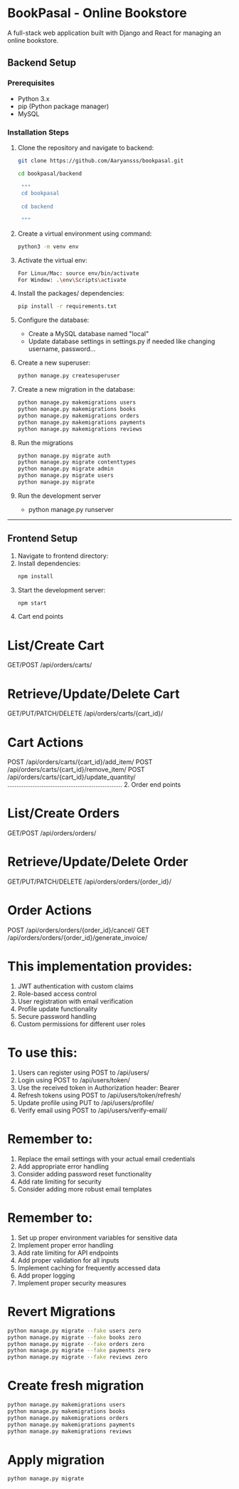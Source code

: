 # BookPasal - Online Bookstore

A full-stack web application built with Django and React for managing an online bookstore.

## Backend Setup

### Prerequisites
- Python 3.x
- pip (Python package manager)
- MySQL

### Installation Steps

1. Clone the repository and navigate to backend:
   ```bash
   git clone https://github.com/Aaryansss/bookpasal.git

   cd bookpasal/backend
    
    """
    cd bookpasal
    
    cd backend
    
    """
2. Create a virtual environment using command:
    ```bash
    python3 -m venv env
3. Activate the virtual env:
    ```bash
    For Linux/Mac: source env/bin/activate
    For Window: .\env\Scripts\activate
4. Install the packages/ dependencies:
    ```bash
    pip install -r requirements.txt

5. Configure the database:
    - Create a MySQL database named "local"
    - Update database settings in settings.py if needed like changing username, password...

6. Create a new superuser:  
    ```bash
    python manage.py createsuperuser

7. Create a new migration in the database:
    ```bash
    python manage.py makemigrations users
    python manage.py makemigrations books
    python manage.py makemigrations orders
    python manage.py makemigrations payments
    python manage.py makemigrations reviews

8. Run the migrations
    ```bash
   python manage.py migrate auth
    python manage.py migrate contenttypes
    python manage.py migrate admin
    python manage.py migrate users
    python manage.py migrate
7. Run the development server
    - python manage.py runserver

<hr>

## Frontend Setup

1. Navigate to frontend directory:
2. Install dependencies:
    ```bash
    npm install
3. Start the development server:
    ```bash
    npm start


1. Cart end points
# List/Create Cart
GET/POST /api/orders/carts/

# Retrieve/Update/Delete Cart
GET/PUT/PATCH/DELETE /api/orders/carts/{cart_id}/

# Cart Actions
POST /api/orders/carts/{cart_id}/add_item/
POST /api/orders/carts/{cart_id}/remove_item/
POST /api/orders/carts/{cart_id}/update_quantity/
................................................................
2. Order end points
# List/Create Orders
GET/POST /api/orders/orders/

# Retrieve/Update/Delete Order
GET/PUT/PATCH/DELETE /api/orders/orders/{order_id}/

# Order Actions
POST /api/orders/orders/{order_id}/cancel/
GET /api/orders/orders/{order_id}/generate_invoice/



# This implementation provides:
1. JWT authentication with custom claims
2. Role-based access control
3. User registration with email verification
4. Profile update functionality
5. Secure password handling
6. Custom permissions for different user roles

# To use this:
1. Users can register using POST to /api/users/
2. Login using POST to /api/users/token/
3. Use the received token in Authorization header: Bearer <token>
4. Refresh tokens using POST to /api/users/token/refresh/
5. Update profile using PUT to /api/users/profile/
6. Verify email using POST to /api/users/verify-email/

# Remember to:
1. Replace the email settings with your actual email credentials
2. Add appropriate error handling
3. Consider adding password reset functionality
4. Add rate limiting for security
5. Consider adding more robust email templates


# Remember to:
1. Set up proper environment variables for sensitive data
2. Implement proper error handling
3. Add rate limiting for API endpoints
4. Add proper validation for all inputs
5. Implement caching for frequently accessed data
6. Add proper logging
7. Implement proper security measures


# Revert Migrations
```bash
python manage.py migrate --fake users zero
python manage.py migrate --fake books zero
python manage.py migrate --fake orders zero
python manage.py migrate --fake payments zero
python manage.py migrate --fake reviews zero
```
# Create fresh migration    
```bash
python manage.py makemigrations users
python manage.py makemigrations books
python manage.py makemigrations orders
python manage.py makemigrations payments
python manage.py makemigrations reviews
```
# Apply migration
```bash
python manage.py migrate
```

